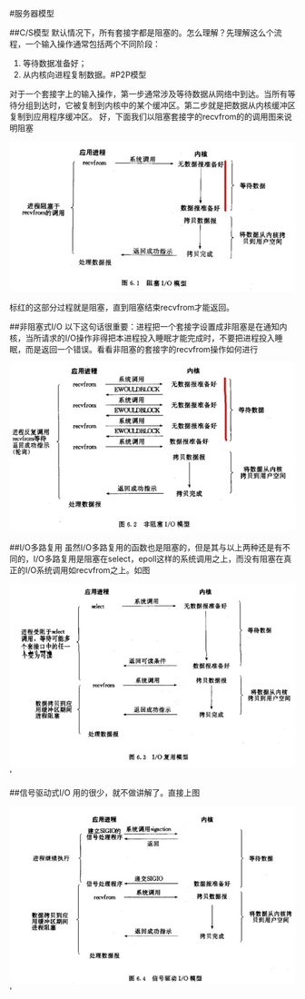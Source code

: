#服务器模型

##C/S模型
默认情况下，所有套接字都是阻塞的。怎么理解？先理解这么个流程，一个输入操作通常包括两个不同阶段：
1. 等待数据准备好；
2. 从内核向进程复制数据。#P2P模型

对于一个套接字上的输入操作，第一步通常涉及等待数据从网络中到达。当所有等待分组到达时，它被复制到内核中的某个缓冲区。第二步就是把数据从内核缓冲区复制到应用程序缓冲区。 好，下面我们以阻塞套接字的recvfrom的的调用图来说明阻塞

![阻塞](./images/block.jpg)

标红的这部分过程就是阻塞，直到阻塞结束recvfrom才能返回。


##非阻塞式I/O
以下这句话很重要：进程把一个套接字设置成非阻塞是在通知内核，当所请求的I/O操作非得把本进程投入睡眠才能完成时，不要把进程投入睡眠，而是返回一个错误。看看非阻塞的套接字的recvfrom操作如何进行


![非阻塞](./images/nonblock.jpg)


##I/O多路复用 
虽然I/O多路复用的函数也是阻塞的，但是其与以上两种还是有不同的，I/O多路复用是阻塞在select，epoll这样的系统调用之上，而没有阻塞在真正的I/O系统调用如recvfrom之上。如图


![多路复用](./images/multiio.jpg)'

##信号驱动式I/O 
用的很少，就不做讲解了。直接上图

![信号驱动](./images/sig.jpg)'
